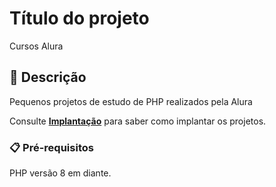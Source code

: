 # Título do projeto

Cursos Alura

## 🚀 Descrição

Pequenos projetos de estudo de PHP realizados pela Alura

Consulte **[Implantação](#-[(https://www.alura.com.br/))** para saber como implantar os projetos.

### 📋 Pré-requisitos

PHP versão 8 em diante.
